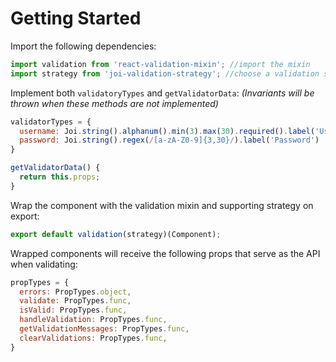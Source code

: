 # Getting Started

Import the following dependencies:

```javascript
import validation from 'react-validation-mixin'; //import the mixin
import strategy from 'joi-validation-strategy'; //choose a validation strategy
```

Implement both `validatoryTypes` and `getValidatorData`: _(Invariants will be thrown when these methods are not implemented)_

```javascript
validatorTypes = {
  username: Joi.string().alphanum().min(3).max(30).required().label('Username'),
  password: Joi.string().regex(/[a-zA-Z0-9]{3,30}/).label('Password')
}

getValidatorData() {
  return this.props;
}
```

Wrap the component with the validation mixin and supporting strategy on export:

```javascript
export default validation(strategy)(Component);
```

Wrapped components will receive the following props that serve as the API when validating:

```javascript
propTypes = {
  errors: PropTypes.object,
  validate: PropTypes.func,
  isValid: PropTypes.func,
  handleValidation: PropTypes.func,
  getValidationMessages: PropTypes.func,
  clearValidations: PropTypes.func,
}
```

